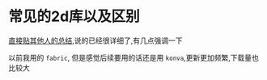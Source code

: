 # 常见的2d库以及区别
[直接贴其他人的总结](https://www.cnblogs.com/fwindpeak/p/14480556.html),说的已经很详细了,有几点强调一下

以前我用的 `fabric`, 但是感觉后续要用的话还是用 `konva`,更新更加频繁,下载量也比较大